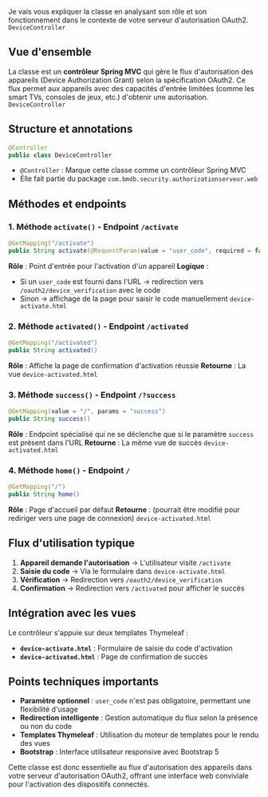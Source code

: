 Je vais vous expliquer la classe en analysant son rôle et son fonctionnement dans le contexte de votre serveur d'autorisation OAuth2. `DeviceController`
## Vue d'ensemble
La classe est un **contrôleur Spring MVC** qui gère le flux d'autorisation des appareils (Device Authorization Grant) selon la spécification OAuth2. Ce flux permet aux appareils avec des capacités d'entrée limitées (comme les smart TVs, consoles de jeux, etc.) d'obtenir une autorisation. `DeviceController`
## Structure et annotations
``` java
@Controller
public class DeviceController
```
- `@Controller` : Marque cette classe comme un contrôleur Spring MVC
- Elle fait partie du package `com.bmdb.security.authorizationserveur.web`

## Méthodes et endpoints
### 1. Méthode `activate()` - Endpoint `/activate`
``` java
@GetMapping("/activate")
public String activate(@RequestParam(value = "user_code", required = false) String userCode)
```
**Rôle** : Point d'entrée pour l'activation d'un appareil
**Logique** :
- Si un `user_code` est fourni dans l'URL → redirection vers `/oauth2/device_verification` avec le code
- Sinon → affichage de la page pour saisir le code manuellement `device-activate.html`

### 2. Méthode `activated()` - Endpoint `/activated`
``` java
@GetMapping("/activated")
public String activated()
```
**Rôle** : Affiche la page de confirmation d'activation réussie **Retourne** : La vue `device-activated.html`
### 3. Méthode `success()` - Endpoint `/?success`
``` java
@GetMapping(value = "/", params = "success")
public String success()
```
**Rôle** : Endpoint spécialisé qui ne se déclenche que si le paramètre `success` est présent dans l'URL **Retourne** : La même vue de succès `device-activated.html`
### 4. Méthode `home()` - Endpoint `/`
``` java
@GetMapping("/")
public String home()
```
**Rôle** : Page d'accueil par défaut **Retourne** : (pourrait être modifié pour rediriger vers une page de connexion) `device-activated.html`
## Flux d'utilisation typique
1. **Appareil demande l'autorisation** → L'utilisateur visite `/activate`
2. **Saisie du code** → Via le formulaire dans `device-activate.html`
3. **Vérification** → Redirection vers `/oauth2/device_verification`
4. **Confirmation** → Redirection vers `/activated` pour afficher le succès

## Intégration avec les vues
Le contrôleur s'appuie sur deux templates Thymeleaf :
- **`device-activate.html`** : Formulaire de saisie du code d'activation
- **`device-activated.html`** : Page de confirmation de succès

## Points techniques importants
- **Paramètre optionnel** : `user_code` n'est pas obligatoire, permettant une flexibilité d'usage
- **Redirection intelligente** : Gestion automatique du flux selon la présence ou non du code
- **Templates Thymeleaf** : Utilisation du moteur de templates pour le rendu des vues
- **Bootstrap** : Interface utilisateur responsive avec Bootstrap 5

Cette classe est donc essentielle au flux d'autorisation des appareils dans votre serveur d'autorisation OAuth2, offrant une interface web conviviale pour l'activation des dispositifs connectés.
